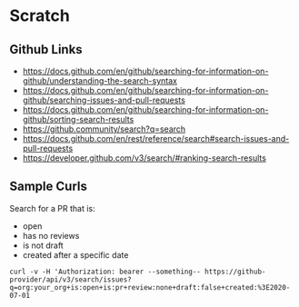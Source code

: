 # Scratch

## Github Links

- https://docs.github.com/en/github/searching-for-information-on-github/understanding-the-search-syntax
- https://docs.github.com/en/github/searching-for-information-on-github/searching-issues-and-pull-requests
- https://docs.github.com/en/github/searching-for-information-on-github/sorting-search-results
- https://github.community/search?q=search
- https://docs.github.com/en/rest/reference/search#search-issues-and-pull-requests
- https://developer.github.com/v3/search/#ranking-search-results

## Sample Curls

Search for a PR that is:
- open
- has no reviews
- is not draft
- created after a specific date

```
curl -v -H 'Authorization: bearer --something-- https://github-provider/api/v3/search/issues?q=org:your_org+is:open+is:pr+review:none+draft:false+created:%3E2020-07-01
```